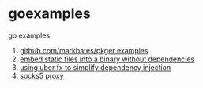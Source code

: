 # goexamples

go examples

1. [github.com/markbates/pkger examples](./pkger-examples)
1. [embed static files into a binary without dependencies](./static-nodep)
1. [using uber fx to simplify dependency injection](./fx-example)
1. [socks5 proxy](./socks5proxy)

